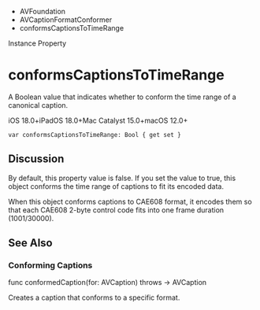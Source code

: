 

- AVFoundation
- AVCaptionFormatConformer
-  conformsCaptionsToTimeRange 

Instance Property

# conformsCaptionsToTimeRange

A Boolean value that indicates whether to conform the time range of a canonical caption.

iOS 18.0+iPadOS 18.0+Mac Catalyst 15.0+macOS 12.0+

``` source
var conformsCaptionsToTimeRange: Bool { get set }
```

## Discussion

By default, this property value is false. If you set the value to true, this object conforms the time range of captions to fit its encoded data.

When this object conforms captions to CAE608 format, it encodes them so that each CAE608 2-byte control code fits into one frame duration (1001/30000).

## See Also

### Conforming Captions

func conformedCaption(for: AVCaption) throws -> AVCaption

Creates a caption that conforms to a specific format.


